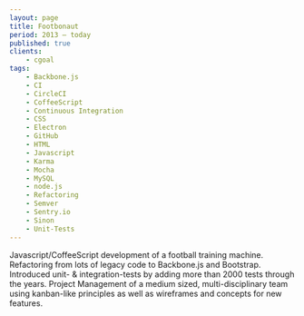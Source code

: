 ```yaml
---
layout: page
title: Footbonaut
period: 2013 – today
published: true
clients:
    - cgoal
tags:
    - Backbone.js
    - CI
    - CircleCI
    - CoffeeScript
    - Continuous Integration
    - CSS
    - Electron
    - GitHub
    - HTML
    - Javascript
    - Karma
    - Mocha
    - MySQL
    - node.js
    - Refactoring
    - Semver
    - Sentry.io
    - Sinon
    - Unit-Tests
---
```

Javascript/CoffeeScript development of a football training machine. Refactoring from lots of legacy code to Backbone.js and Bootstrap. Introduced unit- & integration-tests by adding more than 2000 tests through the years.
Project Management of a medium sized, multi-disciplinary team using kanban-like principles as well as wireframes and concepts for new features.
